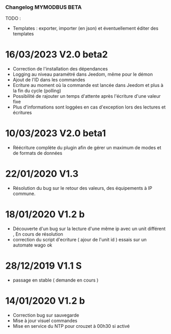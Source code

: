 ### Changelog MYMODBUS BETA

TODO :
- Templates : exporter, importer (en json) et éventuellement éditer des templates


# 16/03/2023 V2.0 beta2
- Correction de l'installation des dépendances
- Logging au niveau paramétré dans Jeedom, même pour le démon
- Ajout de l'ID dans les commandes
- Ecriture au moment où la commande est lancée dans Jeedom et plus à la fin du cycle (polling)
- Possibilité de rajouter un temps d'attente après l'écriture d'une valeur fixe
- Plus d'informations sont loggées en cas d'exception lors des lectures et écritures

# 10/03/2023 V2.0 beta1
- Réécriture complète du plugin afin de gérer un maximum de modes et de formats de données

# 22/01/2020 V1.3
- Résolution du bug sur le retour des valeurs, des équipements à IP commune.

# 18/01/2020 V1.2 b
- Découverte d'un bug sur la lecture d'une même ip avec un unit différent , En cours de résolution 
- correction du script d'ecriture ( ajour de l'unit id ) essais sur un automate wago ok  

# 28/12/2019 V1.1 S
- passage en stable ( demande en cours ) 

# 14/01/2020 V1.2 b

- Correction bug sur sauvegarde
- Mise à jour visuel commandes
- Mise en service du NTP pour crouzet à 00h30 si activé

